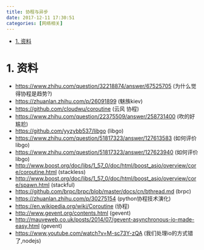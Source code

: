 ```yaml
---
title: 协程与异步
date: 2017-12-11 17:30:51
categories: [网络相关]
---
```



<!-- TOC -->

- [1. 资料](#1-资料)

<!-- /TOC -->


<a id="markdown-1-资料" name="1-资料"></a>
# 1. 资料
* https://www.zhihu.com/question/32218874/answer/67525705 (为什么觉得协程是趋势?)
* https://zhuanlan.zhihu.com/p/26091899 (魅族kiev)
* https://github.com/cloudwu/coroutine (云风 协程)
* https://www.zhihu.com/question/22375509/answer/258731400 (吹的好尴尬)
* https://github.com/yyzybb537/libgo (libgo)
* https://www.zhihu.com/question/51817323/answer/127613583 (如何评价libgo)
* https://www.zhihu.com/question/51817323/answer/127623940 (如何评价libgo)
* http://www.boost.org/doc/libs/1_57_0/doc/html/boost_asio/overview/core/coroutine.html (stackless)
* http://www.boost.org/doc/libs/1_57_0/doc/html/boost_asio/overview/core/spawn.html (stackful)
* https://github.com/brpc/brpc/blob/master/docs/cn/bthread.md (brpc)
* https://zhuanlan.zhihu.com/p/30275154 (python协程技术演化)
* https://en.wikipedia.org/wiki/Coroutine  (协程)
* http://www.gevent.org/contents.html (gevent)
* http://mauveweb.co.uk/posts/2014/07/gevent-asynchronous-io-made-easy.html  (gevent)
* https://www.youtube.com/watch?v=M-sc73Y-zQA (我们处理io的方式错了,nodejs)
